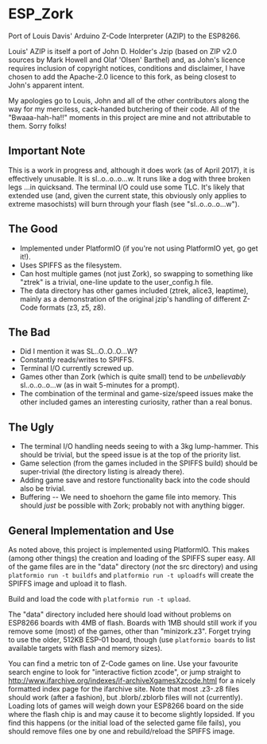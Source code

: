 # ESP_Zork
Port of Louis Davis' Arduino Z-Code Interpreter (AZIP) to the ESP8266.

Louis' AZIP is itself a port of John D. Holder's Jzip (based on ZIP v2.0 sources by Mark Howell and Olaf 'Olsen' Barthel) and, as John's licence requires inclusion of copyright notices, conditions and disclaimer, I have chosen to add the Apache-2.0 licence to this fork, as being closest to John's apparent intent.

My apologies go to Louis, John and all of the other contributors along the way for my merciless, cack-handed butchering of their code.  All of the "Bwaaa-hah-ha!!" moments in this project are mine and not attributable to them.  Sorry folks!

## Important Note
This is a work in progress and, although it does work (as of April 2017), it is effectively unusable.  It is sl..o..o..o...w.  It runs like a dog with three broken legs ...in quicksand.  The terminal I/O could use some TLC.  It's likely that extended use (and, given the current state, this obviously only applies to extreme masochists) will burn through your flash (see "sl..o..o..o...w").

## The Good
* Implemented under PlatformIO (if you're not using PlatformIO yet, go get it!).
* Uses SPIFFS as the filesystem.
* Can host multiple games (not just Zork), so swapping to something like "ztrek" is a trivial, one-line update to the user_config.h file.
* The data directory has other games included (ztrek, alice3, leaptime), mainly as a demonstration of the original jzip's handling of different Z-Code formats (z3, z5, z8).

## The Bad
* Did I mention it was SL..O..O..O...W?
* Constantly reads/writes to SPIFFS.
* Terminal I/O currently screwed up.
* Games other than Zork (which is quite small) tend to be *unbelievably* sl..o..o..o...w (as in wait 5-minutes for a prompt).
* The combination of the terminal and game-size/speed issues make the other included games an interesting curiosity, rather than a real bonus.

## The Ugly
* The terminal I/O handling needs seeing to with a 3kg lump-hammer.  This should be trivial, but the speed issue is at the top of the priority list.
* Game selection (from the games included in the SPIFFS build) should be super-trivial (the directory listing is already there).
* Adding game save and restore functionality back into the code should also be trivial.
* Buffering -- We need to shoehorn the game file into memory.  This should *just* be possible with Zork; probably not with anything bigger.

## General  Implementation and Use
As noted above, this project is implemented using PlatformIO.  This makes (among other things) the creation and loading of the SPIFFS super easy.  All of the game files are in the "data" directory (*not* the src directory) and using `platformio run -t buildfs` and `platformio run -t uploadfs` will create the SPIFFS image and upload it to flash.

Build and load the code with `platformio run -t upload`.

The "data" directory included here should load without problems on ESP8266 boards with 4MB of flash.  Boards with 1MB should still work if you remove some (most) of the games, other than "minizork.z3".  Forget trying to use the older, 512KB ESP-01 board, though (use `platformio boards` to list available targets with flash and memory sizes).

You can find a metric ton of Z-Code games on line.  Use your favourite search engine to look for "interactive fiction zcode", or jump straight to http://www.ifarchive.org/indexes/if-archiveXgamesXzcode.html for a nicely formatted index page for the ifarchive site.  Note that most .z3-.z8 files should work (after a fashion), but .blorb/.zblorb files will not (currently).  Loading lots of games will weigh down your ESP8266 board on the side where the flash chip is and may cause it to become slightly lopsided.  If you find this happens (or the initial load of the selected game file fails), you should remove files one by one and rebuild/reload the SPIFFS image.




